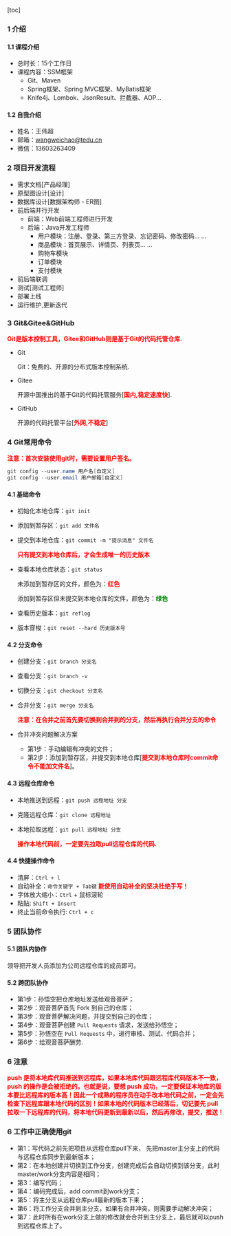 [toc]

### 1 介绍

#### 1.1 课程介绍

* 总时长：15个工作日
* 课程内容：SSM框架
  * Git、Maven
  * Spring框架、Spring MVC框架、MyBatis框架
  * Knife4j、Lombok、JsonResult、拦截器、AOP...

#### 1.2 自我介绍

* 姓名：王伟超
* 邮箱：wangweichao@tedu.cn
* 微信：13603263409

### 2 项目开发流程

* 需求文档[产品经理]
* 原型图设计[设计]
* 数据库设计[数据架构师 - ER图]
* 前后端并行开发
  * 前端：Web前端工程师进行开发
  * 后端：Java开发工程师
    * 用户模块：注册、登录、第三方登录、忘记密码、修改密码... ...
    * 商品模块：首页展示、详情页、列表页... ...
    * 购物车模块
    * 订单模块
    * 支付模块
* 前后端联调
* 测试[测试工程师]
* 部署上线
* 运行维护,更新迭代

### 3 Git&Gitee&GitHub

<font color=red>**Git是版本控制工具，Gitee和GitHub则是基于Git的代码托管仓库.**</font>

- Git

  Git：免费的、开源的分布式版本控制系统.

- Gitee

  开源中国推出的基于Git的代码托管服务[<font color=red>**国内,稳定速度快**</font>].

- GitHub

  开源的代码托管平台[<font color=red>**外网,不稳定**</font>]

### 4 Git常用命令

<font color=red>**注意：首次安装使用git时，需要设置用户签名。**</font>

```java
git config --user.name 用户名[自定义]
git config --user.email 用户邮箱[自定义]
```

#### 4.1 基础命令

* 初始化本地仓库：`git init`

* 添加到暂存区：`git add 文件名`

* 提交到本地仓库：`git commit -m "提示消息" 文件名`

  <font color=red>**只有提交到本地仓库后，才会生成唯一的历史版本**</font>

* 查看本地仓库状态：`git status`

  未添加到暂存区的文件，颜色为：<font color=red>**红色**</font>

  添加到暂存区但未提交到本地仓库的文件，颜色为：<font color=green>**绿色**</font>

* 查看历史版本：`git reflog`

* 版本穿梭：`git reset --hard 历史版本号`

#### 4.2 分支命令

* 创建分支：`git branch 分支名`

* 查看分支：`git branch -v`

* 切换分支：`git checkout 分支名`

* 合并分支：`git merge 分支名`

  <font color=red>**注意：在合并之前首先要切换到合并到的分支，然后再执行合并分支的命令**</font>

* 合并冲突问题解决方案

  * 第1步：手动编辑有冲突的文件；
  * 第2步：添加到暂存区，并提交到本地仓库[<font color=red>**提交到本地仓库时commit命令不能加文件名**</font>]。

####  4.3 远程仓库命令

- 本地推送到远程：`git push 远程地址 分支`

- 克隆远程仓库：`git clone 远程地址`

- 本地拉取远程：`git pull 远程地址 分支`

  <font color=red>**操作本地代码前，一定要先拉取pull远程仓库的代码.**</font>

####  4.4 快捷操作命令

- 清屏：`Ctrl + l`
- 自动补全：`命令关键字 + Tab键`  <font color=red>**能使用自动补全的坚决杜绝手写！**</font>
- 字体放大缩小：`Ctrl` + 鼠标滚轮
- 粘贴: `Shift + Insert`
- 终止当前命令执行: `Ctrl + c`

### 5 团队协作

#### 5.1 团队内协作

领导把开发人员添加为公司远程仓库的成员即可。

#### 5.2 跨团队协作

- 第1步：孙悟空把仓库地址发送给观音菩萨；
- 第2步：观音菩萨首先 Fork 到自己的仓库；
- 第3步：观音菩萨解决问题，并提交到自己的仓库；
- 第4步：观音菩萨创建 `Pull Requests` 请求，发送给孙悟空；
- 第5步：孙悟空在 `Pull Requests` 中，进行审核、测试、代码合并；
- 第6步：给观音菩萨酬劳.

### 6 注意

<font color=red>**push 是将本地库代码推送到远程库，如果本地库代码跟远程库代码版本不一致，push 的操作是会被拒绝的。也就是说，要想 push 成功，一定要保证本地库的版本要比远程库的版本高！因此一个成熟的程序员在动手改本地代码之前，一定会先检查下远程库跟本地代码的区别！如果本地的代码版本已经落后，切记要先 pull 拉取一下远程库的代码，将本地代码更新到最新以后，然后再修改，提交，推送！**</font>

### 6 工作中正确使用git

- 第1：写代码之前先把项目从远程仓库pull下来， 先把master主分支上的代码与远程仓库同步到最新版本；
- 第2：在本地创建并切换到工作分支，创建完成后会自动切换到该分支，此时master/work分支内容是相同；
- 第3：编写代码；
- 第4：编码完成后，add commit到work分支；
- 第5：将主分支从远程仓库pull最新的版本下来；
- 第6：将工作分支合并到主分支，如果有合并冲突，则需要手动解决冲突；
- 第7：此时所有在work分支上做的修改就会合并到主分支上，最后就可以push到远程仓库上了。











